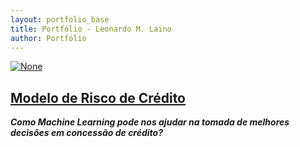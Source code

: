 ```yaml
---
layout: portfolio_base
title: Portfólio - Leonardo M. Laino
author: Portfólio
---
```


<div class="container">
  <div id="Item 1" class="portfolio-item">
    <a href="{{ post.url | prepend: site.baseurl }}/2024/04/14/credit-scoring-ml.html" class="portfolio-link" target="_blank">
      <img src="{{ post.url | prepend: site.baseurl }}/assets/images/credit_score.jpg" class="img-responsive img-centered" alt="None">
    </a>
    <div class="portfolio-caption">
      <h2><a href="{{ post.url | prepend: site.baseurl }}/2024/04/14/credit-scoring-ml.html" class="link-h2" target="_blank">Modelo de Risco de Crédito</a></h2>
      <p class="text-muted"><i><b>Como Machine Learning pode nos ajudar na tomada de melhores decisões em concessão de crédito?</b></i></p>
    </div>
  </div>
</div>


<!--
  <div id= "Item 2" class="portfolio-item">
    <a href="#" class="portfolio-link"> <img src="/assets/images/alpaca_1_1.jpeg" class="img-responsive img-centered" alt="None">
    </a>
    <div class="portfolio-caption">
      <h2>Test Header</h2>
      <p class="text-muted">Flavour Text!</p>
    </div>
  </div>

  <div id= "Item 3" class="portfolio-item">
    <a href="#" class="portfolio-link"> <img src="/assets/images/alpaca_1_1.jpeg" class="img-responsive img-centered" alt="None">
    </a>
    <div class="portfolio-caption">
      <h2>Test Header</h2>
      <p class="text-muted">Flavour Text!</p>
    </div>
  </div>

  <div id= "Item 4" class="portfolio-item">
    <a href="#" class="portfolio-link"> <img src="/assets/images/alpaca_1_1.jpeg" class="img-responsive img-centered" alt="None">
    </a>
    <div class="portfolio-caption">
      <h2>Test Header</h2>
      <p class="text-muted">Flavour Text!</p>
    </div>
  </div>

  <div id= "Item 5" class="portfolio-item">
    <a href="#" class="portfolio-link"> <img src="/assets/images/alpaca_1_1.jpeg" class="img-responsive img-centered" alt="None">
    </a>
    <div class="portfolio-caption">
      <h2>Test Header</h2>
      <p class="text-muted">Flavour Text!</p>
    </div>
  </div>

  <div id= "Item 6" class="portfolio-item">
    <a href="#" class="portfolio-link"> <img src="/assets/images/alpaca_1_1.jpeg" class="img-responsive img-centered" alt="None">
    </a>
    <div class="portfolio-caption">
      <h2>Test Header</h2>
      <p class="text-muted">Flavour Text!</p>
    </div>
  </div>

  <div id= "Item 6" class="portfolio-item">
    <a href="#" class="portfolio-link"> <img src="/assets/images/alpaca_1_1.jpeg" class="img-responsive img-centered" alt="None">
    </a>
    <div class="portfolio-caption">
      <h2>Test Header</h2>
      <p class="text-muted">Flavour Text!</p>
    </div>
  </div>

  <div id= "Item 6" class="portfolio-item">
    <a href="#" class="portfolio-link"> <img src="/assets/images/alpaca_1_1.jpeg" class="img-responsive img-centered" alt="None">
    </a>
    <div class="portfolio-caption">
      <h2>Test Header</h2>
      <p class="text-muted">Flavour Text!</p>
    </div>
  </div>

  <div id= "Item 6" class="portfolio-item">
    <a href="#" class="portfolio-link"> <img src="/assets/images/alpaca_1_1.jpeg" class="img-responsive img-centered" alt="None">
    </a>
    <div class="portfolio-caption">
      <h2>Test Header</h2>
      <p class="text-muted">Flavour Text!</p>
    </div>
  </div>

-->